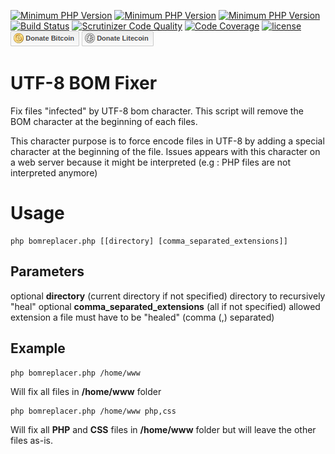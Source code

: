 [![Minimum PHP Version](https://img.shields.io/badge/php-%3E%3D%204.3-8892BF.svg?style=flat-square)](https://php.net/)
[![Minimum PHP Version](https://img.shields.io/badge/php-%3E%3D%205.0-8892BF.svg?style=flat-square)](https://php.net/)
[![Minimum PHP Version](https://img.shields.io/badge/php-%3E%3D%207.0-8892BF.svg?style=flat-square)](https://php.net/)
[![Build Status](https://scrutinizer-ci.com/g/femtopixel/utf8-bom-fixer/badges/build.png?b=master)](https://scrutinizer-ci.com/g/femtopixel/utf8-bom-fixer/build-status/master)
[![Scrutinizer Code Quality](https://scrutinizer-ci.com/g/femtopixel/utf8-bom-fixer/badges/quality-score.png?b=master)](https://scrutinizer-ci.com/g/femtopixel/utf8-bom-fixer/?branch=master)
[![Code Coverage](https://scrutinizer-ci.com/g/femtopixel/utf8-bom-fixer/badges/coverage.png?b=master)](https://scrutinizer-ci.com/g/femtopixel/utf8-bom-fixer/?branch=master)
[![license](https://img.shields.io/github/license/femtopixel/utf8-bom-fixer.svg?maxAge=2592000)]()
[![Bitcoin donation](https://github.com/jaymoulin/jaymoulin.github.io/raw/master/btc.png "Bitcoin donation")](https://m.freewallet.org/id/374ad82e/btc)
[![Litecoin donation](https://github.com/jaymoulin/jaymoulin.github.io/raw/master/ltc.png "Litecoin donation")](https://m.freewallet.org/id/374ad82e/ltc)

UTF-8 BOM Fixer
===
Fix files "infected" by UTF-8 bom character. This script will remove the BOM character at the beginning of each files.

This character purpose is to force encode files in UTF-8 by adding a special character at the beginning of the file.
Issues appears with this character on a web server because it might be interpreted (e.g : PHP files are not interpreted anymore)

Usage
===

```
php bomreplacer.php [[directory] [comma_separated_extensions]]
```

## Parameters 

optional **directory** (current directory if not specified) directory to recursively "heal"
optional **comma_separated_extensions** (all if not specified) allowed extension a file must have to be "healed" (comma (,) separated)

## Example

```
php bomreplacer.php /home/www
```

Will fix all files in **/home/www** folder

```
php bomreplacer.php /home/www php,css
```

Will fix all **PHP** and **CSS** files in **/home/www** folder but will leave the other files as-is.

